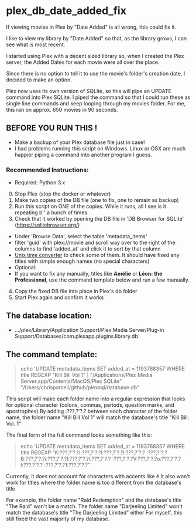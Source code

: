 # plex_db_date_added_fix
If viewing movies in Plex by "Date Added" is all wrong, this could fix it.

I like to view my library by "Date Added" so that, as the library grows, I can see what is most recent.

I started using Plex with a decent sized library so, when I created the Plex server, the Added Dates for each movie were all over the place.

Since there is no option to tell it to use the movie's folder's creation date, I decided to make an option.

Plex now uses its own version of SQLite, so this will pipe an UPDATE command into Plex SQLite.  I piped the command so that I could run these as single line commands and keep looping through my movies folder. For me, this ran on approx. 650 movies in 90 seconds.

## BEFORE YOU RUN THIS !

- Make a backup of your Plex database file just in case!
- I had problems running this script on Windows. Linux or OSX are much happier piping a command into another program I guess.

### Recommended Instructions:
* Required: Python 3.x
0. Stop Plex (stop the docker or whatever)
1. Make two copies of the DB file (one to fix, one to remain as backup)
2. Run this script on ONE of the copies. While it runs, all I see is it repeating b'' a bunch of times.
3. Check that it worked by opening the DB file in 'DB Browser for SQLite' (https://sqlitebrowser.org/)
- Under 'Browse Data', select the table 'metadata_items'
- filter 'guid' with plex://movie and scroll way over to the right of the columns to find 'added_at' and click it to sort by that column
- [Unix time converter](https://time.is/Unix_time_converter) to check some of them. It should have fixed any titles with simple enough names (no special characters)
- Optional:
- If you want to fix any manually, titles like **Amélie** or **Léon: the Professional**, use the command template below and run a few manually.
4. Copy the fixed DB file into place in Plex's db folder
5. Start Plex again and confirm it works


## The database location:
- .../plex/Library/Application Support/Plex Media Server/Plug-in Support/Databases/com.plexapp.plugins.library.db

## The command template:

> echo 'UPDATE metadata_items SET added_at = 1193768357 WHERE title REGEXP "Kill Bill Vol 1" | "/Applications/Plex Media Server.app/Contents/MacOS/Plex SQLite" "/Users/chrisparsell/github/plexsql/database.db"

This script will make each folder name into a regular expression that looks for optional character (colons, commas, periods, question marks, and apostrophes)
By adding :?\??,?'?.? between each character of the folder name, the folder name "Kill Bill Vol 1" will match the database's title "Kill Bill: Vol. 1"

The final form of the full command looks something like this: 

> echo 'UPDATE metadata_items SET added_at = 1193768357 WHERE title REGEXP "K:?\??,?'?.?i:?\??,?'?.?l:?\??,?'?.?l:?\??,?'?.? :?\??,?'?.?B:?\??,?'?.?i:?\??,?'?.?l:?\??,?'?.?l:?\??,?'?.? :?\??,?'?.?V:?\??,?'?.?o:?\??,?'?.?l:?\??,?'?.? :?\??,?'?.?1:?\??,?'?.?"

Currently, it does not account for characters with accents like é
It also won't work for titles where the folder name is too different from the database's title

For example, the folder name "Raid Redemption" and the database's title "The Raid" won't be a match.
The folder name "Darjeeling Limited" won't match the database's title "The Darjeeling Limited" either
For myself, this still fixed the vast majority of my database.


